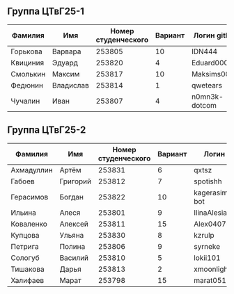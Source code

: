 ## Группа ЦТвГ25-1
| Фамилия | Имя | Номер студенческого | Вариант | Логин github |
|---------|------|-------------|----|-------|
| Горькова | Варвара | 253805 | 10 | IDN444 |
| Квициния | Эдуард | 253820 | 4 | Eduard0009 |
| Смолькин | Максим | 253817 | 10 | Maksims000m |
| Федюнин | Владислав | 253814 | 1 | qwetears |
| Чучалин | Иван | 253807 | 4 | n0mn3k-dotcom |

## Группа ЦТвГ25-2
| Фамилия | Имя | Номер студенческого | Вариант | Логин github |
|---------|------|-------------|----|-------|
| Ахмадуллин | Артём | 253831 | 6 | qxtsz |
| Габоев | Григорий | 253812 | 7 | spotishh |
| Герасимов | Богдан | 253822 | 10 | kagerasimov1973-bot |
| Ильина | Алеся | 253801 | 9 | IlinaAlesia |
| Коваленко | Алексей | 253811 | 15 | Alex040704 |
| Купцова | Ульяна | 253830 | 8 | kzrulp |
| Петрига | Полина | 253806 | 9 | syrneke |
| Сологуб | Василий | 253810 | 5 | lokii101 |
| Тишакова | Дарья | 253813 | 2 | xmoonlightx1 |
| Халифаев | Марат | 253798 | 15 | marat05197 |